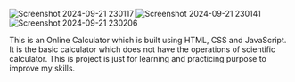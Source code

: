![Screenshot 2024-09-21 230117](https://github.com/user-attachments/assets/d8ff179e-b9e9-4438-bc29-4ab959b6f7dc)
![Screenshot 2024-09-21 230141](https://github.com/user-attachments/assets/e14553d1-e84a-49b4-8675-869536d33f8e)
![Screenshot 2024-09-21 230206](https://github.com/user-attachments/assets/dcba2976-d2e9-451b-ac71-9499fdd153e7)


This is an Online Calculator  which is built using HTML, CSS and JavaScript.
It is the basic calculator which does not have the operations of scientific calculator.
This is project is just for learning and practicing purpose to improve my skills.
